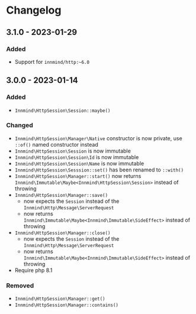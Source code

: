 # Changelog

## 3.1.0 - 2023-01-29

### Added

- Support for `innmind/http:~6.0`

## 3.0.0 - 2023-01-14

### Added

- `Innmind\HttpSession\Session::maybe()`

### Changed

- `Innmind\HttpSession\Manager\Native` constructor is now private, use `::of()` named constructor instead
- `Innmind\HttpSession\Session` is now immutable
- `Innmind\HttpSession\Session\Id` is now immutable
- `Innmind\HttpSession\Session\Name` is now immutable
- `Innmind\HttpSession\Sesssion::set()` has been renamed to `::with()`
- `Innmind\HttpSession\Manager::start()` now returns `Innmind\Immutable\Maybe<Innmind\HttpSession\Session>` instead of throwing
- `Innmind\HttpSession\Manager::save()`
    - now expects the `Session` instead of the `Innmind\Http\Message\ServerRequest`
    - now returns `Innmind\Immutable\Maybe<Innmind\Immutable\SideEffect>` instead of throwing
- `Innmind\HttpSession\Manager::close()`
    - now expects the `Session` instead of the `Innmind\Http\Message\ServerRequest`
    - now returns `Innmind\Immutable\Maybe<Innmind\Immutable\SideEffect>` instead of throwing
- Require php 8.1

### Removed

- `Innmind\HttpSession\Manager::get()`
- `Innmind\HttpSession\Manager::contains()`
